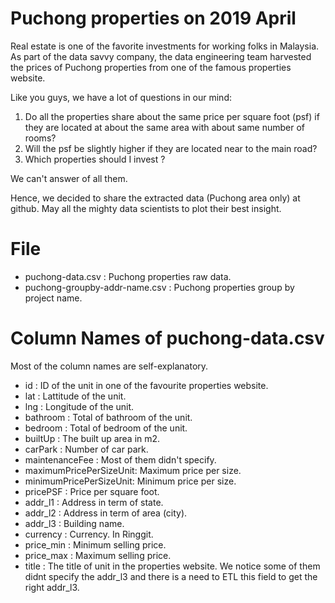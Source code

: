 # Puchong properties on 2019 April

Real estate is one of the favorite investments for working folks in Malaysia. As part of the data savvy company, the data engineering team harvested the prices of Puchong properties from one of the famous properties website. 

Like you guys, we have a lot of questions in our mind:

1. Do all the properties share about the same price per square foot (psf)  if they are located at about the same area with about same number of rooms?
2. Will the psf be slightly higher if they are located near to the main road?
3. Which properties should I invest ? 

We can't answer of all them.

Hence, we decided to share the extracted data (Puchong area only) at github. May all the mighty data scientists to plot their best insight. 


# File
- puchong-data.csv : Puchong properties raw data.
- puchong-groupby-addr-name.csv : Puchong properties group by project name. 

# Column Names of puchong-data.csv
Most of the column names are self-explanatory.

- id : ID of the unit in one of the favourite properties website.
- lat : Lattitude of the unit.
- lng : Longitude of the unit. 
- bathroom : Total of bathroom of the unit.
- bedroom : Total of bedroom of the unit.
- builtUp : The built up area in m2.
- carPark : Number of car park.
- maintenanceFee :  Most of them didn't specify.
- maximumPricePerSizeUnit: Maximum price per size.
- minimumPricePerSizeUnit: Minimum price per size.
- pricePSF : Price per square foot.
- addr_l1 : Address in term of state.
- addr_l2 : Address in term of area (city).
- addr_l3 : Building name.
- currency : Currency. In Ringgit.
- price_min : Minimum selling price.
- price_max : Maximum selling price.
- title : The title of unit in the properties website. We notice some of them didnt specify the addr_l3 and there is a need to ETL this field to get the right addr_l3. 
